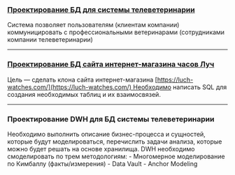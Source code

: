 ### [Проектирование БД для системы телеветеринарии](https://github.com/dmt-zh/SQL-and-DB/tree/main/db_design/televeterinary_db)

Система позволяет пользователям (клиентам компании) коммуницировать с профессиональными ветеринарами (сотрудниками компании телеветеринарии)

---


### [Проектирование БД сайта интернет-магазина часов Луч](https://github.com/dmt-zh/SQL-and-DB/tree/main/db_design/watch_db)

Цель — сделать клона сайта интернет-магазина [https://luch-watches.com/](https://luch-watches.com/) Необходимо написать SQL для создания необходимых таблиц и их взаимосвязей.

---


### Проектирование DWH для БД системы телеветеринарии

Необходимо выполнить описание бизнес-процесса и сущностей, которые будут моделироваться, перечислить задачи анализа, которые можно будет решать на основе хранилища. DWH необходимо смоделировать по трем методологиям:
- Многомерное моделирование по Кимбаллу (факты/измерения)
- Data Vault
- Anchor Modeling
